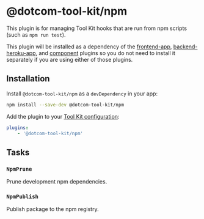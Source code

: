 # @dotcom-tool-kit/npm

This plugin is for managing Tool Kit hooks that are run from npm scripts (such as `npm run test`).

This plugin will be installed as a dependency of the [frontend-app](https://github.com/Financial-Times/dotcom-tool-kit/tree/main/plugins/frontend-app), [backend-heroku-app](https://github.com/Financial-Times/dotcom-tool-kit/tree/main/plugins/backend-heroku-app), and [component](https://github.com/Financial-Times/dotcom-tool-kit/tree/main/plugins/component) plugins so you do not need to install it separately if you are using either of those plugins.

## Installation

Install `@dotcom-tool-kit/npm` as a `devDependency` in your app:

```sh
npm install --save-dev @dotcom-tool-kit/npm
```

Add the plugin to your [Tool Kit configuration](https://github.com/financial-times/dotcom-tool-kit/blob/main/readme.md#configuring-tool-kit):

```yaml
plugins:
	- '@dotcom-tool-kit/npm'
```

<!-- begin autogenerated docs -->
## Tasks

### `NpmPrune`

Prune development npm dependencies.

### `NpmPublish`

Publish package to the npm registry.
<!-- end autogenerated docs -->
